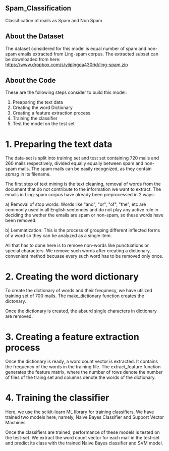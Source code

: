 ## Spam_Classification
Classification of mails as Spam and Non Spam

## About the Dataset
The dataset considered for this model is equal number of spam and non-spam emails extracted from Ling-spam corpus. The extracted subset can be downloaded from here: https://www.dropbox.com/s/yjiplngoa430rid/ling-spam.zip

## About the Code

These are the following steps consider to build this model:
1. Preaparing the text data
2. Creating the word Dictionary
3. Creating a feature extraction process
4. Training the classifier
5. Test the model on the test set

# 1. Preparing the text data
The data-set is split into training set and test set containing 720 mails and 260 mails respectively, divided equally equally between spam and non-spam mails. The spam mails can be easily recognized, as they contain *spmsg* in its filename.

The first step of text mining is the text cleaning, removal of words from the document that do not contribute to the information we want to extract. The emails in Ling-spam corpus have already been preprocessed in 2 ways:

a) Removal of stop words: Words like "and", "or", "of", "the", etc are commonly used in all English sentences and do not play any active role in deciding the wether the emails are spam or non-spam, so these words have been removed.

b) Lemmatization: This is the process of grouping different inflected forms of a word so they can be analyzed as a single item. 

All that has to done here is to remove non-words like punctuations or special characters. We remove such words after creating a dictionary, convenient method becuase every such word has to be removed only once.

# 2. Creating the word dictionary
To create the dictionary of words and their frequnecy, we have utilized training set of 700 mails. The make_dictionary function creates the dictonary.

Once the dictionary is created, the absurd single characters in dictionary are removed. 

# 3. Creating a feature extraction process
Once the dictionary is ready, a word count vector is extracted. It contains the frequency of the words in the training file. 
The extract_feature function generates the feature matrix, where the number of rows denote the number of files of the traing set and columns denote the words of the dictionary.

# 4. Training the classifier
Here, we use the scikit-learn ML library for training classifiers. We have trained two models here, namely, Naive Bayes Classifier and Support Vector Machines


Once the classifiers are trained, performance of these models is tested on the test-set. We extract the word count vector for each mail in the test-set and predict its class with the trained Naive Bayes classifier and SVM model.

